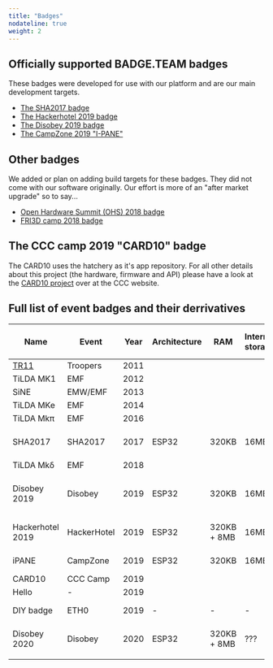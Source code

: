 ```yaml
---
title: "Badges"
nodateline: true
weight: 2
---
```


## Officially supported BADGE.TEAM badges
These badges were developed for use with our platform and are our main development targets.

 - [The SHA2017 badge](sha2017)
 - [The Hackerhotel 2019 badge](hackerhotel-2019)
 - [The Disobey 2019 badge](disobey-2019)
 - [The CampZone 2019 "I-PANE"](campzone-2019)

## Other badges
We added or plan on adding build targets for these badges. They did not come with our software originally. Our effort is more of an "after market upgrade" so to say...

 - [Open Hardware Summit (OHS) 2018 badge](#)
 - [FRI3D camp 2018 badge](#)

## The CCC camp 2019 "CARD10" badge

The CARD10 uses the hatchery as it's app repository. For all other details about this project (the hardware, firmware and API) please have a look at the [CARD10 project](https://card10.badge.events.ccc.de/) over at the CCC website.

## Full list of event badges and their derrivatives
| Name                                                | Event                                    | Year | Architecture | RAM         | Internal storage | Display                      | Buttons                 | Extension headers | Special features                  | ESP32 platform support | Hatchery support | Supported by BADGE.TEAM |
|-----------------------------------------------------|------------------------------------------|------|--------------|-------------|------------------|------------------------------|-------------------------|-------------------|-----------------------------------|------------------------|------------------|-------------------------|
| [TR11](http://warrantyvoidifremoved.com/troopers)   | Troopers                                 | 2011 |              |             |                  |                              |                         |                   | Nixie tube                        |                        |                  | No                      |
| TiLDA MK1                                           | EMF                                      | 2012 |              |             |                  |                              |                         |                   |                                   |                        |                  |                         |
| SiNE                                                | EMW/EMF                                  | 2013 |              |             |                  |                              |                         |                   |                                   |                        |                  |                         |
| TiLDA MKe                                           | EMF                                      | 2014 |              |             |                  |                              |                         |                   |                                   |                        |                  |                         |
| TiLDA Mkπ                                           | EMF                                      | 2016 |              |             |                  |                              |                         |                   |                                   |                        |                  |                         |
| SHA2017                                             | SHA2017                                  | 2017 | ESP32        | 320KB       | 16MB             | 296x128 E-ink with greyscale | 9 (8 touch, 1 physical) | 1, custom         | Vibration motor                   | Yes                    | Yes              | Yes                     |
| TiLDA Mkδ                                           | EMF                                      | 2018 |              |             |                  |                              |                         |                   |                                   |                        |                  |                         |
| Disobey 2019                                        | Disobey                                  | 2019 | ESP32        | 320KB       | 16MB             | 128x64 monochrome LCD        | 6 (touch)               | 1, custom         | Atmel SAMD co-processor, infrared | Nightly build          | Yes, self-hosted | Yes                     |
| Hackerhotel 2019                                    | HackerHotel                              | 2019 | ESP32        | 320KB + 8MB | 16MB             | 296x128 E-ink with greyscale | 9 (8 touch, 1 physical) | SAO (v1), Grove   | Audio output, infrared            | Nightly build          | Yes              | Yes                     |
| iPANE                                               | CampZone                                 | 2019 | ESP32        | 320KB       | 16MB             | 32x8 LED matrix              |                         |                   |                                   |                        |                  |                         |
| CARD10                                              | CCC Camp                                 | 2019 |              |             |                  |                              |                         |                   |                                   |                        |                  |                         |
| Hello                                               | -                                        | 2019 |              |             |                  |                              |                         |                   |                                   |                        |                  |                         |
| DIY badge                                           | ETH0                                     | 2019 | -            | -           | -                | -                            | -                       | -                 | Prototyping area                  | No                     | No               | Yes                     |
| Disobey 2020                                        | Disobey                                  | 2020 | ESP32        | 320KB + 8MB | ???              | 128x64 monochrome OLED       | ???                     | SAO               | ???                               | Yes                    | Yes              | Yes                     |
|                                                     |                                          |      |              |             |                  |                              |                         |                   |                                   |                        |                  |                         |
